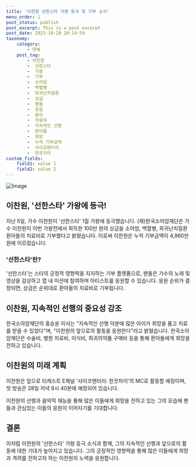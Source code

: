```yaml
---
title: '이찬원 선한스타 가왕 등극 및 기부 소식'
menu_order: 1
post_status: publish
post_excerpt: This is a post excerpt
post_date: 2023-10-20 20:14:59
taxonomy:
    category:
        - 연예
    post_tag:
        - 이찬원
        -  선한스타
        -  가왕
        -  기부
        -  소아암
        -  백혈병
        -  희귀난치질환
        -  상금
        -  팬들
        -  응원
        -  환아
        -  치료비
        -  지속적인 선행
        -  환아들
        -  희망
        -  누적 기부금액
        -  사이코멘터리
        -  한끗차이
custom_fields:
    field1: value 1
    field2: value 2
---
```


![Image](https://mimgnews.pstatic.net/image/311/2024/02/07/0001689430_001_20240207070301319.jpg?type=w540)


## 이찬원, '선한스타' 가왕에 등극!

지난 5일, 가수 이찬원이 '선한스타' 1월 가왕에 등극했습니다. (재)한국소아암재단은 가수 이찬원이 이번 가왕전에서 획득한 100만 원의 상금을 소아암, 백혈병, 희귀난치질환 환아들의 치료비로 기부했다고 밝혔습니다. 이로써 이찬원은 누적 기부금액이 4,960만 원에 이르렀습니다.

### '선한스타'란?

'선한스타'는 스타의 긍정적 영향력을 지지하는 기부 플랫폼으로, 팬들은 가수의 노래 및 영상을 감상하고 앱 내 미션에 참여하며 아티스트를 응원할 수 있습니다. 응원 순위가 결정되면, 상금은 순위대로 환아들의 치료비로 기부됩니다.

## 이찬원, 지속적인 선행의 중요성 강조

한국소아암재단의 홍승윤 이사는 "지속적인 선행 덕분에 많은 아이가 희망을 품고 치료를 받을 수 있었다"며, "이찬원의 앞으로의 활동을 응원한다"라고 밝혔습니다. 한국소아암재단은 수술비, 병원 치료비, 이식비, 희귀의약품 구매비 등을 통해 환아들에게 희망을 전하고 있습니다.

## 이찬원의 미래 계획

이찬원은 앞으로 티캐스트 E채널 '사이코멘터리: 한끗차이'의 MC로 활동할 예정이며, 첫 방송은 28일 저녁 8시 40분에 예정되어 있습니다.

이찬원의 선행과 음악적 재능을 통해 많은 이들에게 희망을 전하고 있는 그의 모습에 팬들과 관심있는 이들의 응원이 이어지기를 기대합니다.

## 결론

이처럼 이찬원의 '선한스타' 가왕 등극 소식과 함께, 그의 지속적인 선행과 앞으로의 활동에 대한 기대가 높아지고 있습니다. 그의 긍정적인 영향력을 통해 많은 이들에게 희망과 격려를 전하고자 하는 이찬원의 노력을 응원합니다.
